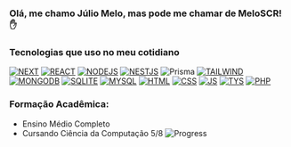 ### Olá, me chamo Júlio Melo, mas pode me chamar de MeloSCR! ✋

### Tecnologias que uso no meu cotidiano

[![NEXT](https://img.shields.io/badge/next.js-000000?style=for-the-badge&logo=nextdotjs&logoColor=white)](https://nextjs.org/)
[![REACT](https://img.shields.io/badge/React-20232A?style=for-the-badge&logo=react&logoColor=61DAFB)](https://react.dev/)
[![NODEJS](https://img.shields.io/badge/Node.js-43853D?style=for-the-badge&logo=node.js&logoColor=white)](https://nodejs.org/)
[![NESTJS](https://img.shields.io/badge/nestjs-E0234E?style=for-the-badge&logo=nestjs&logoColor=white)](https://nestjs.com/)
![Prisma](https://img.shields.io/badge/Prisma-3982CE?style=for-the-badge&logo=Prisma&logoColor=white)
[![TAILWIND](https://img.shields.io/badge/Tailwind_CSS-38B2AC?style=for-the-badge&logo=tailwind-css&logoColor=white)](https://tailwindcss.com/)
[![MONGODB](https://img.shields.io/badge/-MongoDB-13aa52?style=for-the-badge&logo=mongodb&logoColor=white)](https://www.mongodb.com/)
[![SQLITE](https://img.shields.io/badge/SQLite-07405E?style=for-the-badge&logo=sqlite&logoColor=white)](https://www.sqlite.org/index.html)
[![MYSQL](https://img.shields.io/badge/MySQL-00000F?style=for-the-badge&logo=mysql&logoColor=white)](https://dev.mysql.com/)
[![HTML](https://img.shields.io/badge/HTML5-E34F26?style=for-the-badge&logo=html5&logoColor=white)](https://www.w3schools.com/tags/tag_doctype.ASP)
[![CSS](https://img.shields.io/badge/CSS3-1572B6?style=for-the-badge&logo=css3&logoColor=white)](https://img.shields.io/badge/PHP-777BB4?style=for-the-badge&logo=php&logoColor=white)
[![JS](https://img.shields.io/badge/JavaScript-323330?style=for-the-badge&logo=javascript&logoColor=F7DF1E)](https://devdocs.io/javascript/)
[![TYS](https://img.shields.io/badge/TypeScript-007ACC?style=for-the-badge&logo=typescript&logoColor=white)](https://www.typescriptlang.org/)
[![PHP](https://img.shields.io/badge/PHP-777BB4?style=for-the-badge&logo=php&logoColor=white)](https://www.php.net/)

### Formação Acadêmica:

- Ensino Médio Completo
- Cursando Ciência da Computação 5/8
![Progress](https://geps.dev/progress/62?dangerColor=800000&warningColor=ff9900&successColor=006600)
